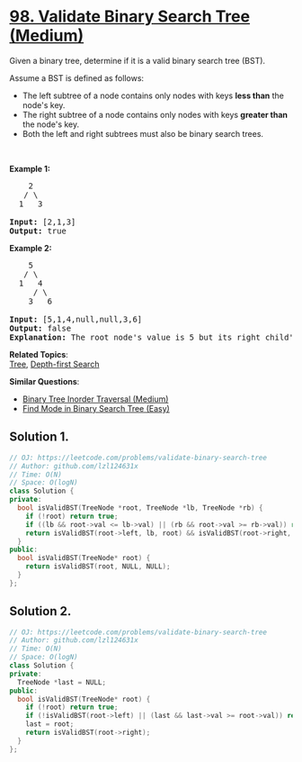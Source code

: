# [98. Validate Binary Search Tree (Medium)](https://leetcode.com/problems/validate-binary-search-tree/)

<p>Given a binary tree, determine if it is a valid binary search tree (BST).</p>

<p>Assume a BST is defined as follows:</p>

<ul>
	<li>The left subtree of a node contains only nodes with keys <strong>less than</strong> the node's key.</li>
	<li>The right subtree of a node contains only nodes with keys <strong>greater than</strong> the node's key.</li>
	<li>Both the left and right subtrees must also be binary search trees.</li>
</ul>

<p>&nbsp;</p>

<p><strong>Example 1:</strong></p>

<pre>    2
   / \
  1   3

<strong>Input:</strong>&nbsp;[2,1,3]
<strong>Output:</strong> true
</pre>

<p><strong>Example 2:</strong></p>

<pre>    5
   / \
  1   4
&nbsp;    / \
&nbsp;   3   6

<strong>Input:</strong> [5,1,4,null,null,3,6]
<strong>Output:</strong> false
<strong>Explanation:</strong> The root node's value is 5 but its right child's value is 4.
</pre>


**Related Topics**:  
[Tree](https://leetcode.com/tag/tree/), [Depth-first Search](https://leetcode.com/tag/depth-first-search/)

**Similar Questions**:
* [Binary Tree Inorder Traversal (Medium)](https://leetcode.com/problems/binary-tree-inorder-traversal/)
* [Find Mode in Binary Search Tree (Easy)](https://leetcode.com/problems/find-mode-in-binary-search-tree/)

## Solution 1.

```cpp
// OJ: https://leetcode.com/problems/validate-binary-search-tree
// Author: github.com/lzl124631x
// Time: O(N)
// Space: O(logN)
class Solution {
private:
  bool isValidBST(TreeNode *root, TreeNode *lb, TreeNode *rb) {
    if (!root) return true;
    if ((lb && root->val <= lb->val) || (rb && root->val >= rb->val)) return false;
    return isValidBST(root->left, lb, root) && isValidBST(root->right, root, rb);
  }
public:
  bool isValidBST(TreeNode* root) {
    return isValidBST(root, NULL, NULL);
  }
};
```

## Solution 2.

```cpp
// OJ: https://leetcode.com/problems/validate-binary-search-tree
// Author: github.com/lzl124631x
// Time: O(N)
// Space: O(logN)
class Solution {
private:
  TreeNode *last = NULL;
public:
  bool isValidBST(TreeNode* root) {
    if (!root) return true;
    if (!isValidBST(root->left) || (last && last->val >= root->val)) return false;
    last = root;
    return isValidBST(root->right);
  }
};
```